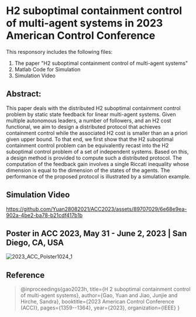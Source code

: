 # H2 suboptimal containment control of multi-agent systems in 2023 American Control Conference

This responsory includes the following files:
1. The paper "H2 suboptimal containment control of multi-agent systems"
2. Matlab Code for Simulation
3. Simulation Video

## Abstract: 

This paper deals with the distributed H2 suboptimal containment control problem by static state feedback for
linear multi-agent systems. Given multiple autonomous leaders,
a number of followers, and an H2 cost functional, we aim to
design a distributed protocol that achieves containment control
while the associated H2 cost is smaller than an a priori given
upper bound. To that end, we first show that the H2 suboptimal
containment control problem can be equivalently recast into the
H2 suboptimal control problem of a set of independent systems.
Based on this, a design method is provided to compute such
a distributed protocol. The computation of the feedback gain
involves a single Riccati inequality whose dimension is equal to
the dimension of the states of the agents. The performance of
the proposed protocol is illustrated by a simulation example.

## Simulation Video
https://github.com/Yuan28082021/ACC2023/assets/89707029/6e68e9ea-902a-4be2-ba78-b21cdf417b1b

## Poster in ACC 2023, May 31 - June 2, 2023 | San Diego, CA, USA
![2023_ACC_Polster1024_1](https://github.com/Yuan28082021/ACC2023/assets/89707029/52b6979c-ca3d-4b20-a92e-d6c2a0cc603e)

## Reference
> @inproceedings{gao2023h,
  title={H 2 suboptimal containment control of multi-agent systems},
  author={Gao, Yuan and Jiao, Junjie and Hirche, Sandra},
  booktitle={2023 American Control Conference (ACC)},
  pages={1359--1364},
  year={2023},
  organization={IEEE}
}
